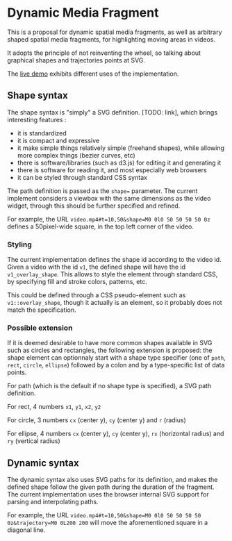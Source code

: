# Dynamic Media Fragment

This is a proposal for dynamic spatial media fragments, as well as
arbitrary shaped spatial media fragments, for highlighting moving
areas in videos.

It adopts the principle of not reinventing the wheel, so talking about
graphical shapes and trajectories points at SVG.

The [live demo](http://olivieraubert.net/dynamic-media-fragments/)
exhibits different uses of the implementation.

## Shape syntax

The shape syntax is "simply" a SVG <path> definition. [TODO: link], which brings interesting features :
- it is standardized
- it is compact and expressive
- it make simple things relatively simple (freehand shapes), while allowing more complex things (bezier curves, etc)
- there is software/libraries (such as d3.js) for editing it and generating it
- there is software for reading it, and most especially web browsers
- it can be styled through standard CSS syntax

The path definition is passed as the `shape=` parameter. The
current implement considers a viewbox with the same dimensions as the
video widget, through this should be further specified and refined.

For example, the URL ```video.mp4#t=10,50&shape=M0 0l0 50 50 50 50 0z```
defines a 50pixel-wide square, in the top left corner of the video.

### Styling

The current implementation defines the shape id according to the video
id. Given a video with the id `v1`, the defined shape will have
the id `v1_overlay_shape`. This allows to style the element
through standard CSS, by specifying fill and stroke colors, patterns,
etc.

This could be defined through a CSS pseudo-element such as
`v1::overlay_shape`, though it actually is an element, so it
probably does not match the specification.

### Possible extension

If it is deemed desirable to have more common shapes available in SVG
such as circles and rectangles, the following extension is proposed:
the shape element can optionnaly start with a shape type specifier
(one of `path`, `rect`, `circle`, `ellipse`) followed by a colon and
by a type-specific list of data points.

For path (which is the default if no shape type is specified), a SVG
path definition.

For rect, 4 numbers `x1`, `y1`, `x2`, `y2`

For circle, 3 numbers `cx` (center y), `cy` (center y) and `r` (radius)

For ellipse, 4 numbers `cx` (center y), `cy` (center y), `rx`
(horizontal radius) and `ry` (vertical radius)

## Dynamic syntax

The dynamic syntax also uses SVG paths for its definition, and makes
the defined shape follow the given path during the duration of the
fragment. The current implementation uses the browser internal SVG
support for parsing and interpolating paths.

For example, the URL ```video.mp4#t=10,50&shape=M0 0l0 50 50 50 50 0z&trajectory=M0 0L200 200```
will move the aforementioned square in a diagonal line.
